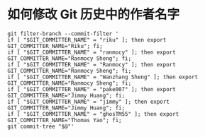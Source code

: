 # 如何修改 Git 历史中的作者名字

    git filter-branch --commit-filter '
    if [ "$GIT_COMMITTER_NAME" = "riku" ]; then export GIT_COMMITTER_NAME="Riku"; fi;
    if [ "$GIT_COMMITTER_NAME" = "ranmocy" ]; then export GIT_COMMITTER_NAME="Ranmocy Sheng"; fi;
    if [ "$GIT_COMMITTER_NAME" = "Ranmocy" ]; then export GIT_COMMITTER_NAME="Ranmocy Sheng"; fi;
    if [ "$GIT_COMMITTER_NAME" = "Wanzhang Sheng" ]; then export GIT_COMMITTER_NAME="Ranmocy Sheng"; fi;
    if [ "$GIT_COMMITTER_NAME" = "pake007" ]; then export GIT_COMMITTER_NAME="Jimmy Huang"; fi;
    if [ "$GIT_COMMITTER_NAME" = "jimmy" ]; then export GIT_COMMITTER_NAME="Jimmy Huang"; fi;
    if [ "$GIT_COMMITTER_NAME" = "ghosTM55" ]; then export GIT_COMMITTER_NAME="Thomas Yao"; fi;
    git commit-tree "$@"'
